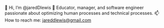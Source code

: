👋 Hi, I’m @jaredDlewis
🌱 Educator, manager, and software engineer passionate about optimizing human processes and technical processes.
📫 How to reach me: jareddlewis@gmail.com

<!---
jaredDlewis/jaredDlewis is a ✨ special ✨ repository because its `README.md` (this file) appears on your GitHub profile.
You can click the Preview link to take a look at your changes.
--->
